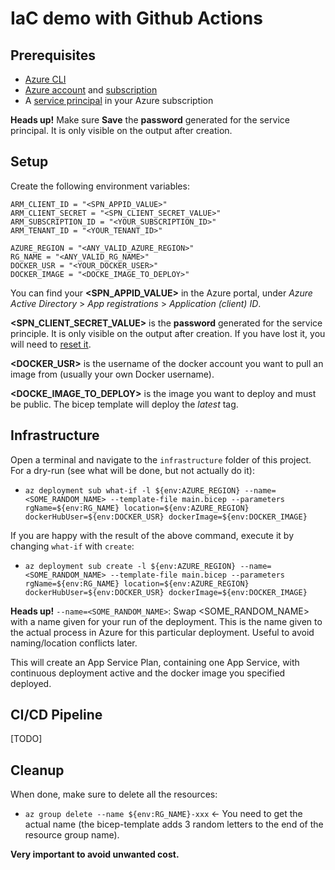 # IaC demo with Github Actions

## Prerequisites

* [Azure CLI](https://learn.microsoft.com/en-us/cli/azure/)
* [Azure account](https://azure.microsoft.com/en-us/free/) and [subscription](https://learn.microsoft.com/en-us/dynamics-nav/how-to--sign-up-for-a-microsoft-azure-subscription)
* A [service principal](https://learn.microsoft.com/en-us/cli/azure/create-an-azure-service-principal-azure-cli) in your Azure subscription

__Heads up!__ Make sure  __Save__ the __password__ generated for the service principal. It is only visible on the output after creation.

## Setup

Create the following environment variables:
```
ARM_CLIENT_ID = "<SPN_APPID_VALUE>"
ARM_CLIENT_SECRET = "<SPN_CLIENT_SECRET_VALUE>"
ARM_SUBSCRIPTION_ID = "<YOUR_SUBSCRIPTION_ID>"
ARM_TENANT_ID = "<YOUR_TENANT_ID>"

AZURE_REGION = "<ANY_VALID_AZURE_REGION>"
RG_NAME = "<ANY_VALID_RG_NAME>"
DOCKER_USR = "<YOUR_DOCKER_USER>"
DOCKER_IMAGE = "<DOCKE_IMAGE_TO_DEPLOY>"
```
You can find your __<SPN_APPID_VALUE>__ in the Azure portal, under _Azure Active Directory_ > _App registrations_ > _Application (client) ID_.

__<SPN_CLIENT_SECRET_VALUE>__ is the __password__ generated for the service principle. It is only visible on the output after creation. If you have lost it, you will need to [reset it](https://learn.microsoft.com/en-us/cli/azure/ad/sp/credential?view=azure-cli-latest#az-ad-sp-credential-reset).

__<DOCKER_USR>__ is the username of the docker account you want to pull an image from (usually your own Docker username).

__<DOCKE_IMAGE_TO_DEPLOY>__ is the image you want to deploy and must be public. The bicep template will deploy the _latest_ tag.

## Infrastructure

Open a terminal and navigate to the ``infrastructure`` folder of this project. For a dry-run (see what will be done, but not actually do it):
* ``az deployment sub what-if -l ${env:AZURE_REGION} --name=<SOME_RANDOM_NAME> --template-file main.bicep --parameters rgName=${env:RG_NAME} location=${env:AZURE_REGION} dockerHubUser=${env:DOCKER_USR} dockerImage=${env:DOCKER_IMAGE}``

If you are happy with the result of the above command, execute it by changing ``what-if`` with ``create``:
* ``az deployment sub create -l ${env:AZURE_REGION} --name=<SOME_RANDOM_NAME> --template-file main.bicep --parameters rgName=${env:RG_NAME} location=${env:AZURE_REGION} dockerHubUser=${env:DOCKER_USR} dockerImage=${env:DOCKER_IMAGE}``

__Heads up!__ ``--name=<SOME_RANDOM_NAME>``: Swap <SOME_RANDOM_NAME> with a name given for your run of the deployment. This is the name given to the actual process in Azure for this particular deployment. Useful to avoid naming/location conflicts later.

This will create an App Service Plan, containing one App Service, with continuous deployment active and the docker image you specified deployed.

## CI/CD Pipeline

[TODO]

## Cleanup

When done, make sure to delete all the resources:
* ``az group delete --name ${env:RG_NAME}-xxx`` <- You need to get the actual name (the bicep-template adds 3 random letters to the end of the resource group name).

__Very important to avoid unwanted cost.__

